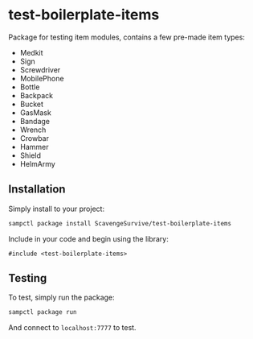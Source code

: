 # test-boilerplate-items

Package for testing item modules, contains a few pre-made item types:

*   Medkit
*   Sign
*   Screwdriver
*   MobilePhone
*   Bottle
*   Backpack
*   Bucket
*   GasMask
*   Bandage
*   Wrench
*   Crowbar
*   Hammer
*   Shield
*   HelmArmy

## Installation

Simply install to your project:

```bash
sampctl package install ScavengeSurvive/test-boilerplate-items
```

Include in your code and begin using the library:

```pawn
#include <test-boilerplate-items>
```

## Testing

To test, simply run the package:

```bash
sampctl package run
```

And connect to `localhost:7777` to test.
